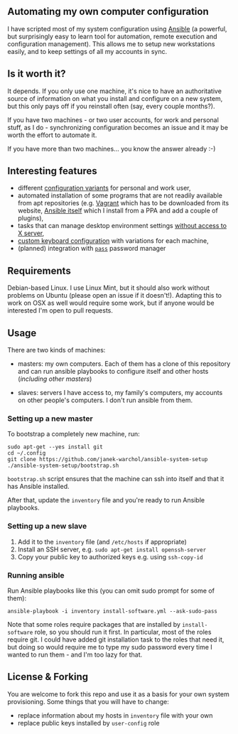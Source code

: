 Automating my own computer configuration
----------------------------------------

I have scripted most of my system configuration using [Ansible](http://docs.ansible.com/)
(a powerful, but surprisingly easy to learn tool for automation,
remote execution and configuration management).  This allows me
to setup new workstations easily, and to keep settings of all my accounts in sync.



Is it worth it?
---------------

It depends.  If you only use one machine, it's nice to have an authoritative
source of information on what you install and configure on a new system,
but this only pays off if you reinstall often (say, every couple months?).

If you have two machines - or two user accounts, for work and personal stuff,
as I do - synchronizing configuration becomes an issue and it may be worth
the effort to automate it.

If you have more than two machines... you know the answer already :-)



Interesting features
--------------------

- different [configuration variants](roles/user-config) for personal and work user,
- automated installation of some programs that are not readily available from
  apt repositories (e.g.
  [Vagrant](roles/install-software/tasks/install-vagrant.yml) which has to be
  downloaded from its website,
  [Ansible itself](roles/install-software/tasks/install-ansible.yml) which I
  install from a PPA and add a couple of plugins),
- tasks that can manage desktop environment settings
  [without access to X server](roles/user-config/tasks/gui-config.yml#L65),
- [custom keyboard configuration](roles/keyboard) with variations for each
  machine,
- (planned) integration with [`pass`](http://www.passwordstore.org/) password
  manager



Requirements
------------

Debian-based Linux.  I use Linux Mint, but it should also work without
problems on Ubuntu (please open an issue if it doesn't!).
Adapting this to work on OSX as well would require some work, but if anyone
would be interested I'm open to pull requests.



Usage
-----

There are two kinds of machines:

* masters: my own computers.  Each of them has a clone of this repository and
  can run ansible playbooks to configure itself and other hosts (*including
  other masters*)

* slaves: servers I have access to, my family's computers, my accounts on other
  people's computers.  I don't run ansible from them.


### Setting up a new master

To bootstrap a completely new machine, run:

    sudo apt-get --yes install git
    cd ~/.config
    git clone https://github.com/janek-warchol/ansible-system-setup
    ./ansible-system-setup/bootstrap.sh

`bootstrap.sh` script ensures that the machine can ssh into itself and that it
has Ansible installed.

After that, update the `inventory` file and you're ready to run Ansible
playbooks.


### Setting up a new slave

1. Add it to the `inventory` file (and `/etc/hosts` if appropriate)
2. Install an SSH server, e.g. `sudo apt-get install openssh-server`
3. Copy your public key to authorized keys e.g. using `ssh-copy-id`


### Running ansible

Run Ansible playbooks like this (you can omit sudo prompt for some of them):

    ansible-playbook -i inventory install-software.yml --ask-sudo-pass

Note that some roles require packages that are installed by `install-software`
role, so you should run it first.  In particular, most of the roles require git.
I could have added git installation task to the roles that need it, but doing
so would require me to type my sudo password every time I wanted to run them -
and I'm too lazy for that.



License & Forking
-----------------

You are welcome to fork this repo and use it as a basis for your own system
provisioning.  Some things that you will have to change:

- replace information about my hosts in `inventory` file with your own
- replace public keys installed by `user-config` role

